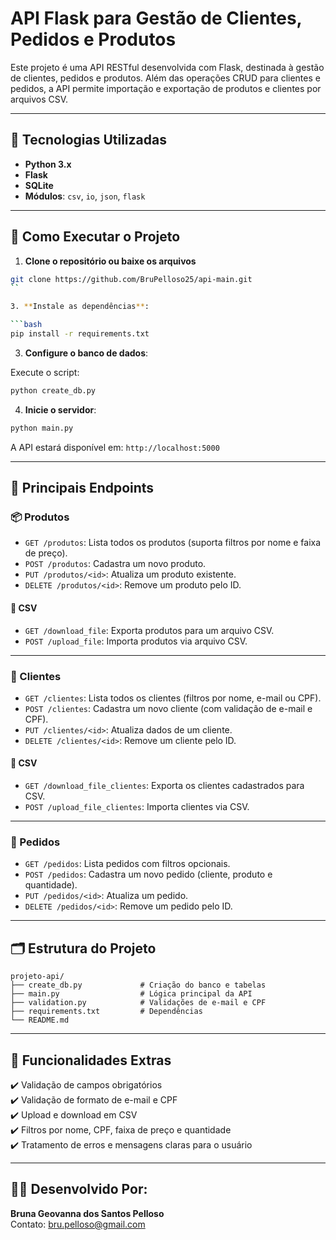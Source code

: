 # API Flask para Gestão de Clientes, Pedidos e Produtos

Este projeto é uma API RESTful desenvolvida com Flask, destinada à gestão de clientes, pedidos e produtos. Além das operações CRUD para clientes e pedidos, a API permite importação e exportação de produtos e clientes por arquivos CSV.

---

## 🤝 Tecnologias Utilizadas

* **Python 3.x**
* **Flask**
* **SQLite**
* **Módulos**: `csv`, `io`, `json`, `flask`

---

## 🚀 Como Executar o Projeto

1. **Clone o repositório ou baixe os arquivos**
```bash
git clone https://github.com/BruPelloso25/api-main.git
``

3. **Instale as dependências**:

```bash
pip install -r requirements.txt
```

3. **Configure o banco de dados**:

Execute o script:

```bash
python create_db.py
```

4. **Inicie o servidor**:

```bash
python main.py
```

A API estará disponível em: `http://localhost:5000`

---

## 🔧 Principais Endpoints

### 📦 Produtos

- `GET /produtos`: Lista todos os produtos (suporta filtros por nome e faixa de preço).
- `POST /produtos`: Cadastra um novo produto.
- `PUT /produtos/<id>`: Atualiza um produto existente.
- `DELETE /produtos/<id>`: Remove um produto pelo ID.

#### 🧾 CSV
- `GET /download_file`: Exporta produtos para um arquivo CSV.
- `POST /upload_file`: Importa produtos via arquivo CSV.

---

### 👤 Clientes

- `GET /clientes`: Lista todos os clientes (filtros por nome, e-mail ou CPF).
- `POST /clientes`: Cadastra um novo cliente (com validação de e-mail e CPF).
- `PUT /clientes/<id>`: Atualiza dados de um cliente.
- `DELETE /clientes/<id>`: Remove um cliente pelo ID.

#### 🧾 CSV
- `GET /download_file_clientes`: Exporta os clientes cadastrados para CSV.
- `POST /upload_file_clientes`: Importa clientes via CSV.

---

### 🛒 Pedidos

- `GET /pedidos`: Lista pedidos com filtros opcionais.
- `POST /pedidos`: Cadastra um novo pedido (cliente, produto e quantidade).
- `PUT /pedidos/<id>`: Atualiza um pedido.
- `DELETE /pedidos/<id>`: Remove um pedido pelo ID.

---

## 🗂 Estrutura do Projeto

```
projeto-api/
├── create_db.py             # Criação do banco e tabelas
├── main.py                  # Lógica principal da API
├── validation.py            # Validações de e-mail e CPF
├── requirements.txt         # Dependências
└── README.md                
```

---

## 📌 Funcionalidades Extras

✔️ Validação de campos obrigatórios  
✔️ Validação de formato de e-mail e CPF  
✔️ Upload e download em CSV  
✔️ Filtros por nome, CPF, faixa de preço e quantidade  
✔️ Tratamento de erros e mensagens claras para o usuário  

---

## 🙋‍♀️ Desenvolvido Por:

**Bruna Geovanna dos Santos Pelloso**   
Contato: bru.pelloso@gmail.com
